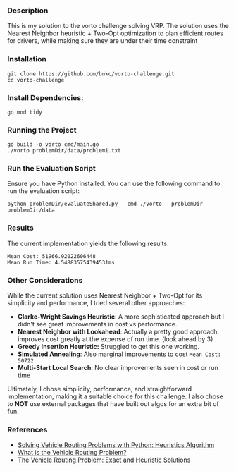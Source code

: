### Description

This is my solution to the vorto challenge solving VRP. The solution uses the Nearest Neighbor heuristic + Two-Opt optimization to plan efficient routes for drivers, while making sure they are under their time constraint

### Installation

    git clone https://github.com/bnkc/vorto-challenge.git
    cd vorto-challenge


### Install Dependencies:


    go mod tidy

### Running the Project

    go build -o vorto cmd/main.go
    ./vorto problemDir/data/problem1.txt

### Run the Evaluation Script
Ensure you have Python installed. You can use the following command to run the evaluation script:

    python problemDir/evaluateShared.py --cmd ./vorto --problemDir problemDir/data

### Results

The current implementation yields the following results:

    Mean Cost: 51966.92022606448
    Mean Run Time: 4.548835754394531ms

### Other Considerations

While the current solution uses  Nearest Neighbor + Two-Opt for its simplicity and performance, I tried several other approaches:

- **Clarke-Wright Savings Heuristic**: A more sophisticated approach but I didn't see great improvements in cost vs performance.
- **Nearest Neighbor with Lookahead**: Actually a pretty good approach. improves cost greatly at the expense of run time. (look ahead by 3)
- **Greedy Insertion Heuristic:** Struggled to get this one working.
- **Simulated Annealing**: Also marginal improvements to cost `Mean Cost: 50722`
- **Multi-Start Local Search**: No clear improvements seen in cost or run time

Ultimately, I chose simplicity, performance, and straightforward implementation, making it a suitable choice for this challenge. I also chose to **NOT** use external packages that have built out algos for an extra bit of fun.

### References

- [Solving Vehicle Routing Problems with Python: Heuristics Algorithm](https://medium.com/@writingforara/solving-vehicle-routing-problems-with-python-heuristics-algorithm-2cc57fe7079c)
- [What is the Vehicle Routing Problem?](https://www.routific.com/blog/what-is-the-vehicle-routing-problem)
- [The Vehicle Routing Problem: Exact and Heuristic Solutions](https://towardsdatascience.com/the-vehicle-routing-problem-exact-and-heuristic-solutions-c411c0f4d734)

